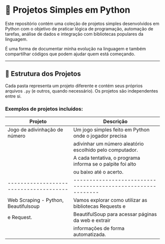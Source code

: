 # 🐍 Projetos Simples em Python

Este repositório contém uma coleção de projetos simples desenvolvidos em Python com o objetivo de praticar lógica de programação, automação de tarefas, análise de dados e integração com bibliotecas populares da linguagem.

É uma forma de documentar minha evolução na linguagem e também compartilhar códigos que podem ajudar quem está começando.

---

## 📁 Estrutura dos Projetos

Cada pasta representa um projeto diferente e contém seus próprios arquivos `.py` (e outros, quando necessário). Os projetos são independentes entre si.

### Exemplos de projetos incluídos:

| Projeto                              | Descrição                                                  |
|--------------------------------------|------------------------------------------------------------|
| Jogo de adivinhação de número        | Um jogo simples feito em Python onde o jogador precisa     |
|                                      | adivinhar um número aleatório escolhido pelo computador.   |
|                                      | A cada tentativa, o programa informa se o palpite foi alto |
|                                      | ou baixo até o acerto.                                     |
|--------------------------------------|------------------------------------------------------------|
| Web Scraping - Python, Beautifulsoup | Vamos explorar como utilizar as bibliotecas Requests e     |
| e Request.                           | BeautifulSoup para acessar páginas da web e extrair        |
|                                      | informações de forma automatizada.                         |


